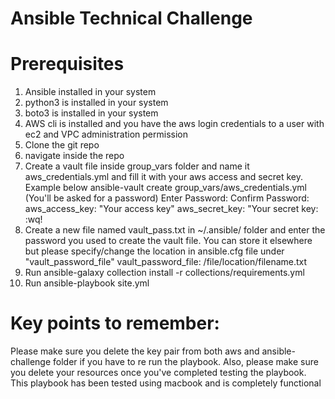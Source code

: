 # Ansible Technical Challenge
# Prerequisites
1. Ansible installed in your system
2. python3 is installed in your system
3. boto3 is installed in your system
4. AWS cli is installed and you have the aws login credentials to a user with ec2 and VPC administration permission
5. Clone the git repo
6. navigate inside the repo
7. Create a vault file inside group_vars folder and name it aws_credentials.yml and fill it with your aws access and secret key. Example below
   ansible-vault create group_vars/aws_credentials.yml (You'll be asked for a password)
   Enter Password:
   Confirm Password:
   aws_access_key: "Your access key"
   aws_secret_key: "Your secret key:
   :wq!
8. Create a new file named vault_pass.txt in ~/.ansible/ folder and enter the password you used to create the vault file. You can store it elsewhere but please specify/change the location in ansible.cfg file under "vault_password_file"
   vault_password_file: /file/location/filename.txt
9. Run ansible-galaxy collection install -r collections/requirements.yml
10. Run ansible-playbook site.yml

# Key points to remember:
Please make sure you delete the key pair from both aws and ansible-challenge folder if you have to re run the playbook. Also, please make sure you delete your resources once you've completed testing the playbook.
This playbook has been tested using macbook and is completely functional
